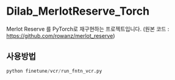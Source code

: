 # Dilab_MerlotReserve_Torch


Merlot Reserve 를 PyTorch로 재구현하는 프로젝트입니다.
(원본 코드 : https://github.com/rowanz/merlot_reserve)

## 사용방법

```python
python finetune/vcr/run_fntn_vcr.py 
```

